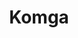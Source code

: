 ---
git: https://github.com/gotson/komga
logohandle: komga
sort: komga
title: Komga
website: https://komga.org/
---